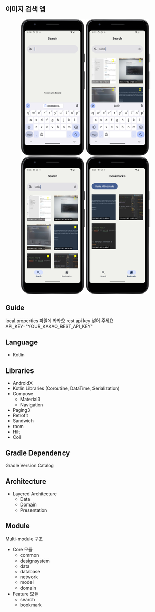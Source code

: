 ## 이미지 검색 앱
<p align="center">
  <img src="screenshot/Screenshot_SearchScreen.png" alt="Search Screen" width="200" />
  <img src="screenshot/Screenshot_SearchScreen_Search.png" alt="Search Screen Search" width="200" />
  <img src="screenshot/Screenshot_SearchScreen_Bookmark.png" alt="Search Screen Bookmark" width="200" />
  <img src="screenshot/Screenshot_BookmarkScreen.png" alt="Bookmark Screen" width="200" />
</p>

## Guide
local.properties 파일에 카카오 rest api key 넣어 주세요
API_KEY="YOUR_KAKAO_REST_API_KEY"

## Language
* Kotlin

## Libraries
* AndroidX
* Kotlin Libraries (Coroutine, DataTime, Serialization)
* Compose
  * Material3
  * Navigation
* Paging3
* Retrofit
* Sandwich
* room
* Hilt
* Coil

## Gradle Dependency
Gradle Version Catalog

## Architecture
* Layered Architecture 
  * Data
  * Domain
  * Presentation

## Module
Multi-module 구조 
* Core 모듈 
  * common
  * designsystem
  * data
  * database
  * network
  * model
  * domain
* Feature 모듈
  * search
  * bookmark